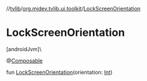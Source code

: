 //[tvlib](../../index.md)/[org.mjdev.tvlib.ui.toolkit](index.md)/[LockScreenOrientation](-lock-screen-orientation.md)

# LockScreenOrientation

[androidJvm]\

@[Composable](https://developer.android.com/reference/kotlin/androidx/compose/runtime/Composable.html)

fun [LockScreenOrientation](-lock-screen-orientation.md)(orientation: [Int](https://kotlinlang.org/api/latest/jvm/stdlib/kotlin/-int/index.html))
